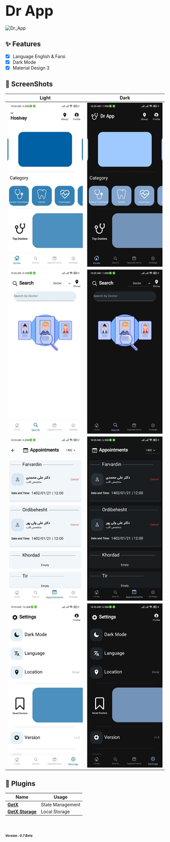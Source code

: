 

# **<span style="font-size:45px;">Dr App</span>** <br/>

![Dr_App](https://s8.uupload.ir/files/20230815_140000_qhda.jpg)

## ✨ Features

- [x] Language English & Farsi
- [x] Dark Mode
- [x] Material Design 3

## 📸 ScreenShots

| Light                             | Dark                              |
| --------------------------------- | --------------------------------- |
| <img src="bg/1.jpg" width="300">  | <img src="bg/2.jpg" width="300">  |
| <img src="bg/3.jpg" width="300">  | <img src="bg/4.jpg" width="300">  |
| <img src="bg/5.jpg" width="300">  | <img src="bg/6.jpg" width="300">  |
| <img src="bg/7.jpg" width="300">  | <img src="bg/8.jpg" width="300">  |


## 🔌 Plugins

| Name                                                                   | Usage                                         |
| ---------------------------------------------------------------------- | --------------------------------------------- |
| [**GetX**](https://pub.dev/packages/get)                               | State Management                              |
| [**GetX Storage**](https://pub.dev/packages/get_storage)               | Local Storage                                 |

 # <em><span style="font-size:10px;">Version : 0.7 Beta</span><em/><br/>

